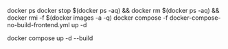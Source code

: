docker ps
docker stop $(docker ps -aq) && docker rm $(docker ps -aq) && docker rmi  -f $(docker images -a -q)
docker compose -f docker-compose-no-build-frontend.yml up -d

docker compose up -d --build